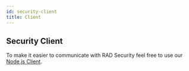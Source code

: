 ```yaml
---
id: security-client
title: Client
---
```


## Security Client

To make it easier to communicate with RAD Security feel free to use our [Node.js Client](https://github.com/TheSoftwareHouse/rad-modules-tools/tree/master/packages/security-client).
